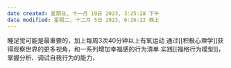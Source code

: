 ```yaml
---
date created: 星期日, 十一月 19日 2023, 3:25:28 下午
date modified: 星期二, 十二月 5日 2023, 6:26:22 晚上
---
```

睡足觉可能是最重要的，加上每周3次40分钟以上有氧运动
通过[[积极心理学]]获得观察世界的更多视角，和一系列增加幸福感的行为清单
实践[[福格行为模型]]，掌握分析、调试自我行为的能力，

